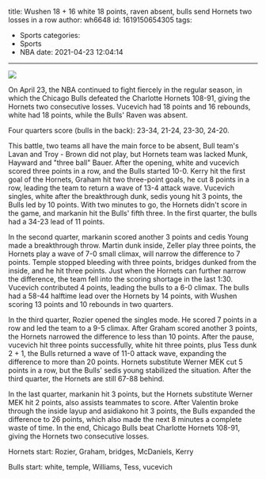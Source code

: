 title: Wushen 18 + 16 white 18 points, raven absent, bulls send Hornets two losses in a row
author: wh6648
id: 1619150654305
tags: 
- Sports
categories: 
- Sports
- NBA
date: 2021-04-23 12:04:14
---
![](https://p6.itc.cn/q_70/images01/20210423/dae1b7b53a2048e39da240a7de253b3e.jpeg)


On April 23, the NBA continued to fight fiercely in the regular season, in which the Chicago Bulls defeated the Charlotte Hornets 108-91, giving the Hornets two consecutive losses. Vucevich had 18 points and 16 rebounds, white had 18 points, while the Bulls' Raven was absent.

Four quarters score (bulls in the back): 23-34, 21-24, 23-30, 24-20.

This battle, two teams all have the main force to be absent, Bull team's Lavan and Troy - Brown did not play, but Hornets team was lacked Munk, Hayward and "three ball" Bauer. After the opening, white and vucevich scored three points in a row, and the Bulls started 10-0. Kerry hit the first goal of the Hornets, Graham hit two three-point goals, he cut 8 points in a row, leading the team to return a wave of 13-4 attack wave. Vucevich singles, white after the breakthrough dunk, sedis young hit 3 points, the Bulls led by 10 points. With two minutes to go, the Hornets didn't score in the game, and markanin hit the Bulls' fifth three. In the first quarter, the bulls had a 34-23 lead of 11 points.

In the second quarter, markanin scored another 3 points and cedis Young made a breakthrough throw. Martin dunk inside, Zeller play three points, the Hornets play a wave of 7-0 small climax, will narrow the difference to 7 points. Temple stopped bleeding with three points, bridges dunked from the inside, and he hit three points. Just when the Hornets can further narrow the difference, the team fell into the scoring shortage in the last 1:30. Vucevich contributed 4 points, leading the bulls to a 6-0 climax. The bulls had a 58-44 halftime lead over the Hornets by 14 points, with Wushen scoring 13 points and 10 rebounds in two quarters.

In the third quarter, Rozier opened the singles mode. He scored 7 points in a row and led the team to a 9-5 climax. After Graham scored another 3 points, the Hornets narrowed the difference to less than 10 points. After the pause, vucevich hit three points successfully, white hit three points, plus Tess dunk 2 + 1, the Bulls returned a wave of 11-0 attack wave, expanding the difference to more than 20 points. Hornets substitute Werner MEK cut 5 points in a row, but the Bulls' sedis young stabilized the situation. After the third quarter, the Hornets are still 67-88 behind.

In the last quarter, markanin hit 3 points, but the Hornets substitute Werner MEK hit 2 points, also assists teammates to score. After Valentin broke through the inside layup and asidiakono hit 3 points, the Bulls expanded the difference to 26 points, which also made the next 8 minutes a complete waste of time. In the end, Chicago Bulls beat Charlotte Hornets 108-91, giving the Hornets two consecutive losses.

Hornets start: Rozier, Graham, bridges, McDaniels, Kerry

Bulls start: white, temple, Williams, Tess, vucevich

